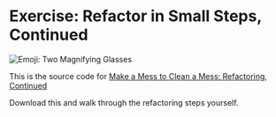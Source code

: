 # Exercise: Refactor in Small Steps, Continued
![Emoji: Two Magnifying Glasses](https://qualitycoding.org/jrwp/wp-content/uploads/2018/12/two-magnifying-glasses-250x100.png)

This is the source code for [Make a Mess to Clean a Mess: Refactoring, Continued](https://qualitycoding.org/refactoring-small-steps-continued/)

Download this and walk through the refactoring steps yourself.
